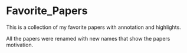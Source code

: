 # Favorite_Papers

This is a collection of my favorite papers with annotation and highlights.

All the papers were renamed with new names that show the papers motivation.
